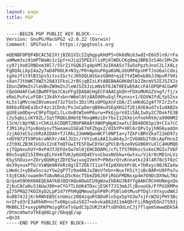 ```yaml
---
layout: page
title: PGP
---
```


    -----BEGIN PGP PUBLIC KEY BLOCK-----
    Version: GnuPG/MacGPG2 v2.0.22 (Darwin)
    Comment: GPGTools - https://gpgtools.org

    mQENBFOPQP4BCAC5EIXtjBZ61VZcIZqhgpyKHdP5+Ok6dNi6JwdI+E6U5ln9/rFa
    umMwm3sz91mPTWaWc1z1pf+nJiq15PEEzlixMj6lWDLCKq9mqJBRb3zS46cSM+Zm
    cy97jXo0IRNDxm30l7/5SrZiYGQ63lg4pVMl3uIR4A5z7Iw5oPpzhJnoC2LlX8Lz
    FgDQ4LLkpI4a2y7wD4P0OLK+N3y/P0+ApUuFKgaKUNLUbUMFOpsHFTJsU6alCdoi
    igXeJf1t9lB1Sps5itxsIGctcJKhDQLW1GezG0Hd+qiE7tdIWSeb8bJJHpvR7VHi
    s8an7JtbWK7XWZt28A31FkxL2rBSjqBIsLKtABEBAAG0K0dlb2ZmcmV5IEJ5ZXJz
    IDxnZW9mZnJleUBnZW9mZnJleWJ5ZXJzLmNvbT6JAT0EEwEKACcFAlOPQP4CGwMF
    CQeGH4AFCwkIBwMFFQoJCAsFFgIDAQACHgECF4AACgkQh+FDXoMUKGZVngf/fj/x
    eReLPuYvLvFO8r13k4hYxbnrW6ml8tz8AO90huEqlfKynxs+1/EOVWJfdLYp52xx
    kL5slqMVcnmZ8Vumsed73zTSo5c3DzlMixDPOpXnFzDA/ZlsHKdG2g4f7F2rZxfx
    88kbzREmEa3bcF4zc1CDnh/PxJoCpDerqB84udSEqXKG2f2EjAVEAud7vIudABZo
    gUXEsmODq+vC9FpTUpCLlLcUvBtWIeHP6urw+PkGjprVdIi5ALIwXy2C7DokfE3B
    c2y5qbLLsKY8ZL/IqtTRQ6L8HbtEfHxgW0ziDrfbsI12kXejnfnohRtH/a990HM2
    I3cH/c8pYNEi+ChKzLkCDQRT2BbPARAAtXWdPgWpHJxwtLC8848O01pi9+CIa7cC
    fJM1iKyJfpvBoUysvT5woaeuIGEaE7mFZbgxZ/dIbYP+XRl6rQPvIyjhRG6yaddn
    JzjAOJeCSzzkRzAIDAX+TJlRkL23mHWQwnWCFl0NPIa+y7ZkFcBRVZkaT22mD97z
    +dUYN72TV9PekraNhXr/4AlJU2c/rVYzu6iAAI3uA64yJrIVOAKb2TdkcApFHceZ
    zZt0XLZB3K1H1OvI2nETmQTGwIfE5FQwCDYkCgPUlBrbze9VGU060YuXlC4HUMQD
    sjTQpmxuhUY+0xP43fJEFUx5w7ml0jEHCDDAMc/cfLTfSTR0kscSskeCRGIu7V6F
    B0s5vq8Z15IRHsqELhVxKTUKJp6UXQ4EYsnCboxNVbkw+Gwtxu/Vjkr0cMD1nLVz
    KSyShDusx+ZOryQQ0KgtZDYE5wjuogIVmtP+P0dxrQtvKnnatkz24l4R78c5T0zC
    de39yxuxPTU/VxWQm9AVkRzOglETZOk7I1ief4Ip8XHzkPc0L+7bRxyc00J0ZaXw
    LHm4cJ+yDEw5scazYSw2gP7Tz9a406JxZWsVfebn+NuxfK5iYjsBcBAR+U0FPa7u
    t4jECA6/xwam9nTUAuN6uLD5cKecT5bmZD6J6FiRGGFMDNsxp4m7O9DcDX9wLTNz
    Q/qsm59OHX0AEQEAAYkBJQQYAQoADwUCU9gWzwIbDAUJB4YfgAAKCRCH4UNegxQo
    Zj6uCACwHv3JAUwJ00+eCYGfTLbUK4TDxcjESKf7JS3mAJljBvuoGk/FfPU1KMPo
    gI75PRQ27KOZXyD2LpP2d7YPhMqQMmvwIphP0PcP5Blo0tMusPfDqlrXYxyudWXJ
    4u0B74J2jKrkRWhEB5CsnUmic20Q4zquRtBOoRln5qx5pYU3w7sjFcW2UjPHY3Bc
    n+IFsd3rE3aRhkM+ncTx08pcuGzS8Z7+ekvka862d11mAQOrFiiRNgVEOn27S93j
    MkB6L3I+uxyp6MdPmiygRteTsGpdC3p2UK2tAftoDhOULnCJj7flqemSmwwQDkSA
    /0tmcmhwtoTkEq08Lgr/6bqqE/ap
    =Qn3X
    -----END PGP PUBLIC KEY BLOCK-----  
